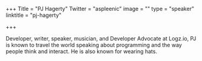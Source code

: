 +++
Title = "PJ Hagerty"
Twitter = "aspleenic"
image = ""
type = "speaker"
linktitle = "pj-hagerty"

+++

Developer, writer, speaker, musician, and Developer Advocate at Logz.io, PJ is known to travel the world speaking about programming and the way people think and interact. He is also known for wearing hats.
